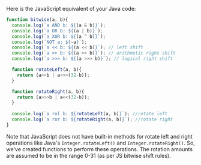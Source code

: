 Here is the JavaScript equivalent of your Java code:

```javascript
function bitwise(a, b){
  console.log(`a AND b: ${(a & b)}`);
  console.log(`a OR b: ${(a | b)}`);
  console.log(`a XOR b: ${(a ^ b)}`);
  console.log(`NOT a: ${~a}`);
  console.log(`a << b: ${(a << b)}`); // left shift
  console.log(`a >> b: ${(a >> b)}`); // arithmetic right shift
  console.log(`a >>> b: ${(a >>> b)}`); // logical right shift

  function rotateLeft(a, b){
    return (a<<b | a>>>(32-b));
  }

  function rotateRight(a, b){
    return (a>>>b | a<<(32-b));
  }
  
  console.log(`a rol b: ${rotateLeft(a, b)}`); //rotate left
  console.log(`a ror b: ${rotateRight(a, b)}`); //rotate right
}
```

Note that JavaScript does not have built-in methods for rotate left and right operations like Java's `Integer.rotateLeft()` and `Integer.rotateRight()`. So, we've created functions to perform these operations. The rotation amounts are assumed to be in the range 0-31 (as per JS bitwise shift rules).
